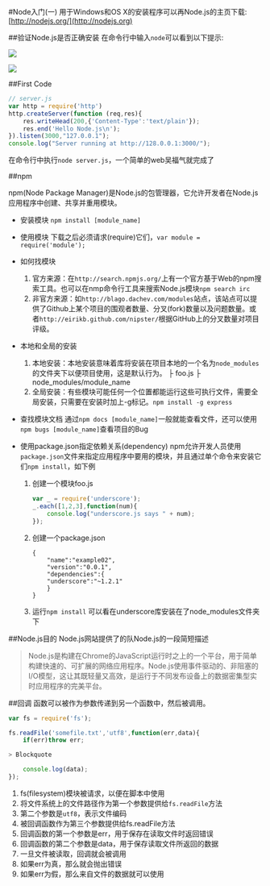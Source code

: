 #Node入门(一)
用于Windows和OS X的安装程序可以再Node.js的主页下载:[http://nodejs.org/](http://nodejs.org)

##验证Node.js是否正确安装
在命令行中输入`node`可以看到以下提示:

![](https://github.com/zt1991616/blog/raw/master/Image/14063001.png)

![](https://github.com/zt1991616/blog/raw/master/Image/14070801.png)

##First Code
```javascript
// server.js
var http = require('http')
http.createServer(function (req,res){
    res.writeHead(200,{'Content-Type':'text/plain'});
    res.end('Hello Node.js\n');
}).listen(3000,"127.0.0.1");
console.log("Server running at http://128.0.0.1:3000/");
```
在命令行中执行`node server.js`，一个简单的web吴福气就完成了

##npm

npm(Node Package Manager)是Node.js的包管理器，它允许开发者在Node.js应用程序中创建、共享并重用模块。

- 安装模块
`npm install [module_name]`

- 使用模块
下载之后必须请求(require)它们，`var module = require('module');`

- 如何找模块
    1. 官方来源：在`http://search.npmjs.org/`上有一个官方基于Web的npm搜索工具。也可以在nmp命令行工具来搜索Node.js模块`npm search irc`
    2. 非官方来源：如`http://blago.dachev.com/modules`站点，该站点可以提供了Github上某个项目的围观者数量、分叉(fork)数量以及问题数量。或者`http://eirikb.github.com/nipster/`根据GitHub上的分叉数量对项目评级。

- 本地和全局的安装
    1. 本地安装：本地安装意味着库将安装在项目本地的一个名为`node_modules`的文件夹下以便项目使用，这是默认行为。
    ├ foo.js
    ├ node_modules/module_name
    2. 全局安装：有些模块可能任何一个位置都能运行这些可执行文件，需要全局安装，只需要在安装时加上-g标记。`npm install -g express`
- 查找模块文档
    通过`npm docs [module_name]`一般就能查看文件，还可以使用`npm bugs [module_name]`查看项目的Bug
- 使用package.json指定依赖关系(dependency)
    npm允许开发人员使用`package.json`文件来指定应用程序中要用的模块，并且通过单个命令来安装它们`npm install`，如下例
    1. 创建一个模块foo.js
        ```javascript
        var _ = require('underscore');
        _.each([1,2,3],function(num){
            console.log("underscore.js says " + num);
        });
        ```
    2. 创建一个package.json
        ```
        {
            "name":"example02",
            "version":"0.0.1",
            "dependencies":{
            "underscore":"~1.2.1"
            }
        }
        ```
    3. 运行`npm install`
    可以看在underscore库安装在了node_modules文件夹下

##Node.js目的
Node.js网站提供了的队Node.js的一段简短描述
> Node.js是构建在Chrome的JavaScript运行时之上的一个平台，用于简单构建快速的、可扩展的网络应用程序。Node.js使用事件驱动的、非阻塞的I/O模型，这让其既轻量又高效，是运行于不同发布设备上的数据密集型实时应用程序的完美平台。

##回调
函数可以被作为参数传递到另一个函数中，然后被调用。
```javascript
var fs = require('fs');

fs.readFile('somefile.txt','utf8',function(err,data){
    if(err)throw err;

> Blockquote

    console.log(data);
});
```
1. fs(filesystem)模块被请求，以便在脚本中使用
2. 将文件系统上的文件路径作为第一个参数提供给`fs.readFile`方法
3. 第二个参数是`utf8`，表示文件编码
4. 被回调函数作为第三个参数提供给fs.readFile方法
5. 回调函数的第一个参数是err，用于保存在读取文件时返回错误
6. 回调函数的第二个参数是data，用于保存读取文件所返回的数据
7. 一旦文件被读取，回调就会被调用
8. 如果err为真，那么就会抛出错误
9. 如果err为假，那么来自文件的数据就可以使用

